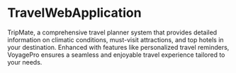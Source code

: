 # TravelWebApplication
TripMate, a comprehensive travel planner system that provides detailed information on climatic conditions, must-visit attractions, and top hotels in your destination. Enhanced with features like personalized travel reminders, VoyagePro ensures a seamless and enjoyable travel experience tailored to your needs.